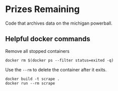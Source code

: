 # Prizes Remaining
Code that archives data on the michigan powerball.

## Helpful docker commands

Remove all stopped containers
```
docker rm $(docker ps --filter status=exited -q)
```

Use the `--rm` to delete the container after it exits.
```
docker build -t scrape .
docker run --rm scrape
```